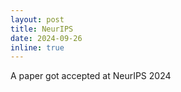 ```yaml
---
layout: post
title: NeurIPS
date: 2024-09-26
inline: true
---
```

A paper got accepted at NeurIPS 2024
